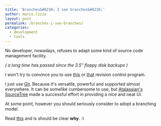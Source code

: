 ```yaml
---
title: 'Branches&#8230; I see branches&#8230;'
author: marco.lizza
layout: post
permalink: /branches-i-see-branches/
categories:
  - development
  - tools
---
```

No developer, nowadays, refuses to adapt some kind of source code management facility.

*( a long time has passed since the 3.5&#8243; floppy disk backups )*

I won't try to convince you to use <a href="http://git-scm.com/" title="this" target="_blank">this</a> or <a href="http://mercurial.selenic.com" title="that" target="_blank">that</a> revision control program.

I just use <a href="http://git-scm.com/" title="Git" target="_blank">Git</a>. Because it's versatile, powerful and supported almost everywhere. It can be somelike cumbersome to use, but <a href="http://www.sourcetreeapp.com" title="SourceTree" target="_blank">Atalassian's SourceTree</a> made a successful effort in providing a nice and neat UI.

At some point, however you should seriously consider to adopt a branching model.

Read <a href="http://nvie.com/posts/a-successful-git-branching-model/" title="A Successful Git Branching Model" target="_blank">this</a> and is should be clear **why**. <img src="http://blog.brainasylum.com/wp-includes/images/smilies/simple-smile.png" alt=":)" class="wp-smiley" style="height: 1em; max-height: 1em;" />